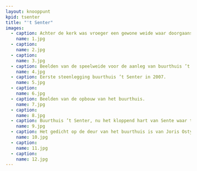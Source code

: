 ```yaml
---
layout: knooppunt
kpid: tsenter
title: "'t Senter"
images:
  - caption: Achter de kerk was vroeger een gewone weide waar doorgaans wat schapen zaten. Naar aanleiding van de eerste trucktocht in 1988 werd deze weide gebruikt om een grote tent te plaatsen. Daarna werd de weide aangelegd als speelweide, nu druk gebruikt door de zowel de school, de chiro als de bezoekers van het buurthuis.
    name: 1.jpg
  - caption: 
    name: 2.jpg
  - caption: 
    name: 3.jpg
  - caption: Beelden van de speelweide voor de aanleg van buurthuis ’t Senter.
    name: 4.jpg
  - caption: Eerste steenlegging buurthuis ’t Senter in 2007.
    name: 5.jpg
  - caption: 
    name: 6.jpg
  - caption: Beelden van de opbouw van het buurthuis.
    name: 7.jpg
  - caption: 
    name: 8.jpg
  - caption: Buurthuis ’t Senter, nu het kloppend hart van Sente waar tal van verenigingen hun activiteiten laten doorgaan.
    name: 9.jpg
  - caption: Het gedicht op de deur van het buurthuis is van Joris Ostyn, een dichter uit Sente.
    name: 10.jpg
  - caption:
    name: 11.jpg
  - caption:
    name: 12.jpg
---
```

